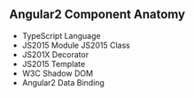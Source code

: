 ##  Angular2 Component Anatomy ##

* TypeScript Language 
* JS2015 Module JS2015 Class 
* JS201X Decorator 
* JS2015 Template 
* W3C Shadow DOM 
* Angular2 Data Binding